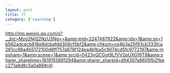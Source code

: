 ```yaml
---
layout: post
title: 77
category: ['Learning']
---
```


http://mp.weixin.qq.com/s?__biz=Mzg2NjQ2NzU3Ng==&amp;mid=2247487922&amp;idx=1&amp;sn=1b562adcecb818e9dcbafdd306cf5bf2&amp;chksm=ce4b3a25f93cb333fca261cc88a4b5172100d8ff757a878f124ea4b1ba5c9074cd5fc9772197&amp;mpshare=1&amp;scene=1&amp;srcid=0423yQCGqt9LfVV2pUXGf9T8&amp;sharer_sharetime=1619155691294&amp;sharer_shareid=d94307a8605fb2fbec271a8d8c5a0a86#rd]


